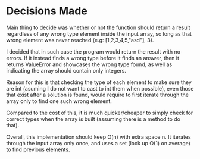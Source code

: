 # Decisions Made
Main thing to decide was whether or not the function should return a result regardless of any wrong type element inside the input array, so long as that wrong element was never reached (e.g: [1,2,3,4,5,"asd"], 3).  

I decided that in such case the program would return the result with no errors.  If it instead finds a wrong type before it finds an answer, then it returns ValueError and showcases the wrong type found, as well as indicating the array should contain only integers.

Reason for this is that checking the type of each element to make sure they are int (asuming I do not want to cast to int them when possible), even those that exist after a solution is found, would require to first iterate through the array only to find one such wrong element.  

Compared to the cost of this, it is much quicker/cheaper to simply check for correct types when the array is built (assuming there is a method to do that).

Overall, this implementation should keep O(n) with extra space n.  It iterates through the input array only once, and uses a set (look up O(1) on average) to find previous elements.
